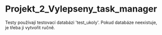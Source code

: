 # Projekt_2_Vylepseny_task_manager

Testy používají testovací databázi 'test_ukoly'. Pokud databáze neexistuje, je třeba ji vytvořit ručně. 
